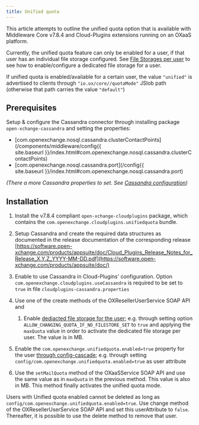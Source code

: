```yaml
---
title: Unified quota
---
```


This article attempts to outline the unified quota option that is available with Middleware Core v7.8.4 and Cloud-Plugins extensions running on an OXaaS platform.

Currently, the unified quota feature can only be enabled for a user, if that user has an individual file storage configured. See [File Storages per user](https://oxpedia.org/wiki/index.php?title=AppSuite:File_Storages_per_User) to see how to enable/configure a dedicated file storage for a user.

If unified quota is enabled/available for a certain user, the value ``"unified"`` is advertised to clients through ``"io.ox/core//quotaMode"`` JSlob path (otherwise that path carries the value ``"default"``)

## Prerequisites

Setup & configure the Cassandra connector through installing package `open-xchange-cassandra` and setting the properties:

 - [com.openexchange.nosql.cassandra.clusterContactPoints](/components/middleware/config{{ site.baseurl }}/index.html#com.openexchange.nosql.cassandra.clusterContactPoints)
 - [com.openexchange.nosql.cassandra.port](/config{{ site.baseurl }}/index.html#com.openexchange.nosql.cassandra.port)

*(There a more Cassandra properties to set. See [Cassandra configuration](https://documentation.open-xchange.com/components/middleware/config/develop/index.html#mode=features&feature=Cassandra))*

## Installation

1. Install the v7.8.4 compliant `open-xchange-cloudplugins` package, which contains the `com.openexchange.cloudplugins.unifiedquota` bundle.

2. Setup Cassandra and create the required data structures as documented in the release documentation of the corresponding release [https://software.open-xchange.com/products/appsuite/doc/Cloud_Plugins_Release_Notes_for_Release_X.Y.Z_YYYY-MM-DD.pdf](https://software.open-xchange.com/products/appsuite/doc/)
3. Enable to use Cassandra in Cloud-Plugins' configuration. Option `com.openexchange.cloudplugins.useCassandra` is required to be set to `true` in file `cloudplugins-cassandra.properties`
4. Use one of the create methods of the OXResellerUserService SOAP API and
   1. Enable [dediacted file storage for the user](https://oxpedia.org/wiki/index.php?title=AppSuite:File_Storages_per_User#Creating_a_user_file_storage); e.g. through setting option `ALLOW_CHANGING_QUOTA_IF_NO_FILESTORE_SET` to `true` and applying the ``maxQuota`` value in order to activate the dedicated file storage per user. The value is in MB.
  2. Enable the ``com.openexchange.unifiedquota.enabled=true`` property for the user [through config-cascade](http://oxpedia.org/wiki/index.php?title=ConfigCascade); e.g. through setting ``config/com.openexchange.unifiedquota.enabled=true`` as user attribute
5. Use the ``setMailQuota`` method of the OXaaSService SOAP API and use the same value as in ``maxQuota`` in the previous method. This value is also in MB. This method finally activates the unified quota mode.

Users with Unified quota enabled cannot be deleted as long as ``config/com.openexchange.unifiedquota.enabled=true``. Use change method of the OXResellerUserService SOAP API and set this userAttribute to ``false``. Thereafter, it is possible to use the delete method to remove that user.